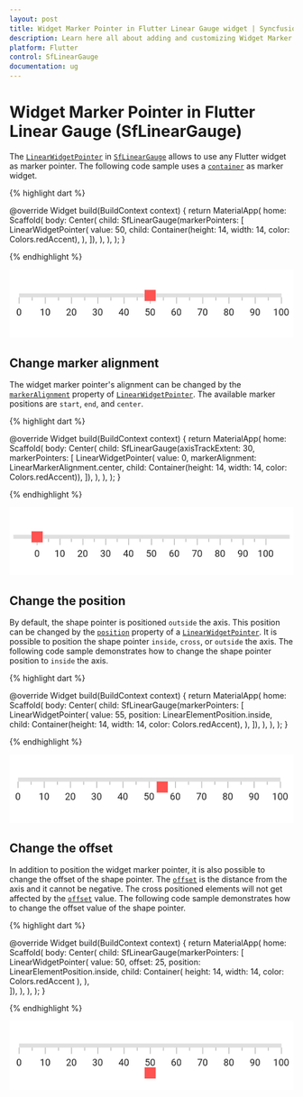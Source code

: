 ```yaml
---
layout: post
title: Widget Marker Pointer in Flutter Linear Gauge widget | Syncfusion
description: Learn here all about adding and customizing Widget Marker Pointer of Syncfusion Flutter Linear Gauge (SfLinearGauge) widget and more.
platform: Flutter
control: SfLinearGauge
documentation: ug
---
```


# Widget Marker Pointer in Flutter Linear Gauge (SfLinearGauge)

The [`LinearWidgetPointer`](https://pub.dev/documentation/syncfusion_flutter_gauges/latest/gauges/LinearWidgetPointer/LinearWidgetPointer.html) in [`SfLinearGauge`](https://pub.dev/documentation/syncfusion_flutter_gauges/latest/gauges/SfLinearGauge/SfLinearGauge.html) allows to use any Flutter widget as marker pointer. The following code sample uses a [`container`](https://api.flutter.dev/flutter/widgets/Container-class.html) as marker widget.

{% highlight dart %} 

  @override
  Widget build(BuildContext context) {
    return MaterialApp(
      home: Scaffold(
        body: Center(
          child: SfLinearGauge(markerPointers: [
            LinearWidgetPointer(
              value: 50,
              child: Container(height: 14, width: 14, color: Colors.redAccent),
            ),
          ]),
        ),
      ),
    );
  }
  
{% endhighlight %}

![Initialize linear gauge for widget pointer](images/widget-pointer/default_widget_pointer.png)

## Change marker alignment

The widget marker pointer's alignment can be changed by the [`markerAlignment`](https://pub.dev/documentation/syncfusion_flutter_gauges/latest/gauges/LinearWidgetPointer/markerAlignment.html) property of [`LinearWidgetPointer`](https://pub.dev/documentation/syncfusion_flutter_gauges/latest/gauges/LinearWidgetPointer-class.html). The available marker positions are `start`, `end`, and `center`. 

{% highlight dart %} 

  @override
  Widget build(BuildContext context) {
    return MaterialApp(
      home: Scaffold(
        body: Center(
          child: SfLinearGauge(axisTrackExtent: 30, markerPointers: [
            LinearWidgetPointer(
                value: 0,
                markerAlignment: LinearMarkerAlignment.center,
                child:
                    Container(height: 14, width: 14, color: Colors.redAccent)),
          ]),
        ),
      ),
    );
  }
  
{% endhighlight %}

![Customize size of widget pointer](images/widget-pointer/widget_alignment.png)

## Change the position

By default, the shape pointer is positioned `outside` the axis. This position can be changed by the [`position`](https://pub.dev/documentation/syncfusion_flutter_gauges/latest/gauges/LinearWidgetPointer/position.html) property of a [`LinearWidgetPointer`](https://pub.dev/documentation/syncfusion_flutter_gauges/latest/gauges/LinearWidgetPointer/position.html). It is possible to position the shape pointer `inside`, `cross`, or `outside`  the axis. The following code sample demonstrates how to change the shape pointer position to `inside` the axis. 

{% highlight dart %} 

 @override
  Widget build(BuildContext context) {
    return MaterialApp(
      home: Scaffold(
        body: Center(
          child: SfLinearGauge(markerPointers: [
            LinearWidgetPointer(
              value: 55,
              position: LinearElementPosition.inside,
              child: Container(height: 14, width: 14, color: Colors.redAccent),
            ),
          ]),
        ),
      ),
    );
  }
  
{% endhighlight %}

![Change widget pointer position](images/widget-pointer/widget_pointer_position.png)

## Change the offset

In addition to position the widget marker pointer, it is also possible to change the offset of the shape pointer. The [`offset`](https://pub.dev/documentation/syncfusion_flutter_gauges/latest/gauges/LinearWidgetPointer/offset.html) is the distance from the axis and it cannot be negative. The cross positioned elements will not get affected by the [`offset`](https://pub.dev/documentation/syncfusion_flutter_gauges/latest/gauges/LinearWidgetPointer/offset.html) value. The following code sample demonstrates how to change the offset value of the shape pointer. 

{% highlight dart %} 

  @override
  Widget build(BuildContext context) {
    return MaterialApp(
      home: Scaffold(
        body: Center(
          child: SfLinearGauge(markerPointers: [
            LinearWidgetPointer(
              value: 50,
              offset: 25,
              position: LinearElementPosition.inside,
              child: Container(
                height: 14,
                width: 14,
                color: Colors.redAccent
              ),
            ),  
          ]),
        ),
      ),
    );
  }
  
{% endhighlight %}

![Customize linear gauge bar pointer offset](images/widget-pointer/widget_pointer_offset.png)